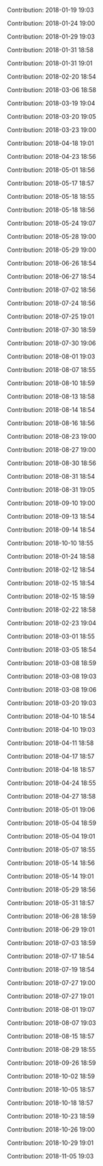 Contribution: 2018-01-19 19:03

Contribution: 2018-01-24 19:00

Contribution: 2018-01-29 19:03

Contribution: 2018-01-31 18:58

Contribution: 2018-01-31 19:01

Contribution: 2018-02-20 18:54

Contribution: 2018-03-06 18:58

Contribution: 2018-03-19 19:04

Contribution: 2018-03-20 19:05

Contribution: 2018-03-23 19:00

Contribution: 2018-04-18 19:01

Contribution: 2018-04-23 18:56

Contribution: 2018-05-01 18:56

Contribution: 2018-05-17 18:57

Contribution: 2018-05-18 18:55

Contribution: 2018-05-18 18:56

Contribution: 2018-05-24 19:07

Contribution: 2018-05-28 19:00

Contribution: 2018-05-29 19:00

Contribution: 2018-06-26 18:54

Contribution: 2018-06-27 18:54

Contribution: 2018-07-02 18:56

Contribution: 2018-07-24 18:56

Contribution: 2018-07-25 19:01

Contribution: 2018-07-30 18:59

Contribution: 2018-07-30 19:06

Contribution: 2018-08-01 19:03

Contribution: 2018-08-07 18:55

Contribution: 2018-08-10 18:59

Contribution: 2018-08-13 18:58

Contribution: 2018-08-14 18:54

Contribution: 2018-08-16 18:56

Contribution: 2018-08-23 19:00

Contribution: 2018-08-27 19:00

Contribution: 2018-08-30 18:56

Contribution: 2018-08-31 18:54

Contribution: 2018-08-31 19:05

Contribution: 2018-09-10 19:00

Contribution: 2018-09-13 18:54

Contribution: 2018-09-14 18:54

Contribution: 2018-10-10 18:55

Contribution: 2018-01-24 18:58

Contribution: 2018-02-12 18:54

Contribution: 2018-02-15 18:54

Contribution: 2018-02-15 18:59

Contribution: 2018-02-22 18:58

Contribution: 2018-02-23 19:04

Contribution: 2018-03-01 18:55

Contribution: 2018-03-05 18:54

Contribution: 2018-03-08 18:59

Contribution: 2018-03-08 19:03

Contribution: 2018-03-08 19:06

Contribution: 2018-03-20 19:03

Contribution: 2018-04-10 18:54

Contribution: 2018-04-10 19:03

Contribution: 2018-04-11 18:58

Contribution: 2018-04-17 18:57

Contribution: 2018-04-18 18:57

Contribution: 2018-04-24 18:55

Contribution: 2018-04-27 18:58

Contribution: 2018-05-01 19:06

Contribution: 2018-05-04 18:59

Contribution: 2018-05-04 19:01

Contribution: 2018-05-07 18:55

Contribution: 2018-05-14 18:56

Contribution: 2018-05-14 19:01

Contribution: 2018-05-29 18:56

Contribution: 2018-05-31 18:57

Contribution: 2018-06-28 18:59

Contribution: 2018-06-29 19:01

Contribution: 2018-07-03 18:59

Contribution: 2018-07-17 18:54

Contribution: 2018-07-19 18:54

Contribution: 2018-07-27 19:00

Contribution: 2018-07-27 19:01

Contribution: 2018-08-01 19:07

Contribution: 2018-08-07 19:03

Contribution: 2018-08-15 18:57

Contribution: 2018-08-29 18:55

Contribution: 2018-09-26 18:59

Contribution: 2018-10-02 18:59

Contribution: 2018-10-05 18:57

Contribution: 2018-10-18 18:57

Contribution: 2018-10-23 18:59

Contribution: 2018-10-26 19:00

Contribution: 2018-10-29 19:01

Contribution: 2018-11-05 19:03

